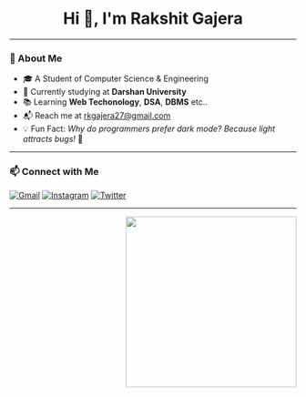 <h1 align="center">Hi 👋, I'm Rakshit Gajera</h1>

---

### 💼 About Me

- 🎓 A Student of Computer Science & Engineering  
- 🏫 Currently studying at **Darshan University**  
- 📚 Learning **Web Techonology**, **DSA**, **DBMS** etc.. 
- 📬 Reach me at [rkgajera27@gmail.com](mailto:rkgajera27@gmail.com)  
- 💡 Fun Fact: *Why do programmers prefer dark mode? Because light attracts bugs!* 🐞

---


### 📫 Connect with Me

[![Gmail](https://img.shields.io/badge/Gmail-D14836?style=for-the-badge&logo=gmail&logoColor=white)](mailto:rkgajera27@gmail.com)
[![Instagram](https://www.google.com/url?sa=i&url=https%3A%2F%2Fwww.vecteezy.com%2Ffree-png%2Finstagram-logo-black&psig=AOvVaw0yjeSoIFsqz6FDE93VSa7b&ust=1752814747139000&source=images&cd=vfe&opi=89978449&ved=0CBIQjRxqFwoTCOj-ubGOw44DFQAAAAAdAAAAABAE)](https://www.instagram.com/rakshit__gajera)
[![Twitter](https://img.shields.io/badge/Twitter-1DA1F2?style=for-the-badge&logo=twitter&logoColor=white)](https://x.com/yash_8055)

---

<img align="right" src="https://your-image-url.com/image.png" width="300"/>
